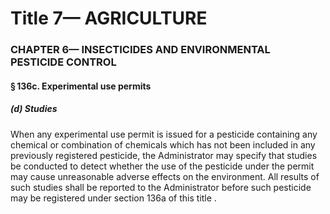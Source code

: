 
# Title 7— AGRICULTURE
### CHAPTER 6— INSECTICIDES AND ENVIRONMENTAL PESTICIDE CONTROL
#### § 136c. Experimental use permits
##### (d) Studies

When any experimental use permit is issued for a pesticide containing any chemical or combination of chemicals which has not been included in any previously registered pesticide, the Administrator may specify that studies be conducted to detect whether the use of the pesticide under the permit may cause unreasonable adverse effects on the environment. All results of such studies shall be reported to the Administrator before such pesticide may be registered under section 136a of this title .
